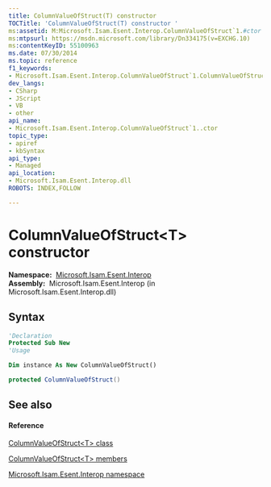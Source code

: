 ```yaml
---
title: ColumnValueOfStruct(T) constructor 
TOCTitle: 'ColumnValueOfStruct(T) constructor '
ms:assetid: M:Microsoft.Isam.Esent.Interop.ColumnValueOfStruct`1.#ctor
ms:mtpsurl: https://msdn.microsoft.com/library/Dn334175(v=EXCHG.10)
ms:contentKeyID: 55100963
ms.date: 07/30/2014
ms.topic: reference
f1_keywords:
- Microsoft.Isam.Esent.Interop.ColumnValueOfStruct`1.ColumnValueOfStruct`1
dev_langs:
- CSharp
- JScript
- VB
- other
api_name: 
- Microsoft.Isam.Esent.Interop.ColumnValueOfStruct`1..ctor
topic_type: 
- apiref
- kbSyntax
api_type: 
- Managed
api_location: 
- Microsoft.Isam.Esent.Interop.dll
ROBOTS: INDEX,FOLLOW

---
```


# ColumnValueOfStruct\<T\> constructor

**Namespace:**  [Microsoft.Isam.Esent.Interop](hh596136\(v=exchg.10\).md)  
**Assembly:**  Microsoft.Isam.Esent.Interop (in Microsoft.Isam.Esent.Interop.dll)

## Syntax

``` vb
'Declaration
Protected Sub New
'Usage

Dim instance As New ColumnValueOfStruct()
```

``` csharp
protected ColumnValueOfStruct()
```

## See also

#### Reference

[ColumnValueOfStruct\<T\> class](dn334171\(v=exchg.10\).md)

[ColumnValueOfStruct\<T\> members](dn334217\(v=exchg.10\).md)

[Microsoft.Isam.Esent.Interop namespace](hh596136\(v=exchg.10\).md)

